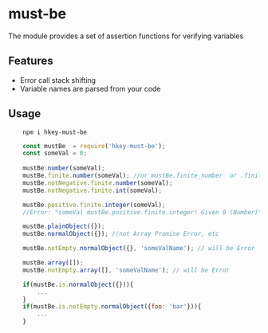 # must-be

The module provides a set of assertion functions for verifying variables

## Features

* Error call stack shifting
* Variable names are parsed from your code

## Usage

```
	npm i hkey-must-be
```

```js
	const mustBe  = require('hkey-must-be');
	const someVal = 0;
	
	mustBe.number(someVal);
	mustBe.finite.number(someVal); //or mustBe.finite_number  or .finiteNumber or number.finite 
	mustBe.notNegative.finite.number(someVal);
	mustBe.notNegative.finite.int(someVal);

	mustBe.positive.finite.integer(someVal); 
	//Error: "someVal mustBe.positive.finite.integer! Given 0 (Number)"
```

```js
	mustBe.plainObject({});
	mustBe.normalObject({}); //not Array Promise Error, etc

	mustBe.notEmpty.normalObject({}, 'someValName'); // will be Error
```


```js
	mustBe.array([]);
	mustBe.notEmpty.array([], 'someValName'); // will be Error
```

```js
	if(mustBe.is.normalObject({})){
		...
	}
	if(mustBe.is.notEmpty.normalObject({foo: 'bar'})){
		...
	}
```